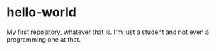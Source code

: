 # hello-world
My first repository, whatever that is.
I'm just a student and not even a programming one at that.
